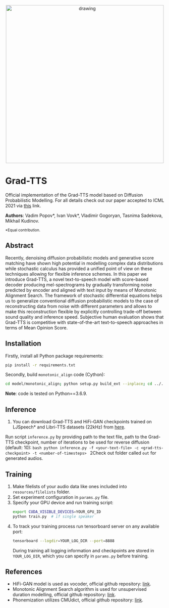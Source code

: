 <p align="center">
    <img src="resources/reverse-diffusion.gif" alt="drawing" width="500"/>
</p>


# Grad-TTS

Official implementation of the Grad-TTS model based on Diffusion Probabilistic Modelling. For all details check out our paper accepted to ICML 2021 via [this](https://arxiv.org/abs/2105.06337) link.

**Authors**: Vadim Popov\*, Ivan Vovk\*, Vladimir Gogoryan, Tasnima Sadekova, Mikhail Kudinov.

<sup>\*Equal contribution.</sup>

## Abstract

Recently, denoising diffusion probabilistic models and generative score matching have shown high potential in modelling complex data distributions while stochastic calculus has provided a unified point of view on these techniques allowing for flexible inference schemes. In this paper we introduce Grad-TTS, a novel text-to-speech model with score-based decoder producing mel-spectrograms by gradually transforming noise predicted by encoder and aligned with text input by means of Monotonic Alignment Search. The framework of stochastic differential equations helps us to generalize conventional diffusion probabilistic models to the case of reconstructing data from noise with different parameters and allows to make this reconstruction flexible by explicitly controlling trade-off between sound quality and inference speed. Subjective human evaluation shows that Grad-TTS is competitive with state-of-the-art text-to-speech approaches in terms of Mean Opinion Score.

## Installation

Firstly, install all Python package requirements:

```bash
pip install -r requirements.txt
```

Secondly, build `monotonic_align` code (Cython):

```bash
cd model/monotonic_align; python setup.py build_ext --inplace; cd ../..
```

**Note**: code is tested on Python==3.6.9.

## Inference

1. You can download Grad-TTS and HiFi-GAN checkpoints trained on LJSpeech* and Libri-TTS datasets (22kHz) from [here](https://drive.google.com/drive/folders/1grsfccJbmEuSBGQExQKr3cVxNV0xEOZ7?usp=sharing).

Run script `inference.py` by providing path to the text file, path to the Grad-TTS checkpoint, number of iterations to be used for reverse diffusion (default: 10):
    ```bash
    python inference.py -f <your-text-file> -c <grad-tts-checkpoint> -t <number-of-timesteps>
    ```
2Check out folder called `out` for generated audios.

## Training

1. Make filelists of your audio data like ones included into `resources/filelists` folder.
2. Set experiment configuration in `params.py` file.
3. Specify your GPU device and run training script:
    ```bash
    export CUDA_VISIBLE_DEVICES=YOUR_GPU_ID
    python train.py  # if single speaker
    ```
4. To track your training process run tensorboard server on any available port:
    ```bash
    tensorboard --logdir=YOUR_LOG_DIR --port=8888
    ```
    During training all logging information and checkpoints are stored in `YOUR_LOG_DIR`, which you can specify in `params.py` before training.

## References

* HiFi-GAN model is used as vocoder, official github repository: [link](https://github.com/jik876/hifi-gan).
* Monotonic Alignment Search algorithm is used for unsupervised duration modelling, official github repository: [link](https://github.com/jaywalnut310/glow-tts).
* Phonemization utilizes CMUdict, official github repository: [link](https://github.com/cmusphinx/cmudict).
